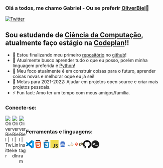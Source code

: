 ### Olá a todos, me chamo Gabriel - Ou se preferir [OliverBiel][github]👋 

[![Twitter](https://img.shields.io/twitter/follow/bielzz_oliveira?color=1DA1F2&logo=twitter&style=for-the-badge)](https://twitter.com/bielzz_oliveira)

## Sou estudande de [Ciência da Computação](https://www.uniceub.br/), atualmente faço estágio na [Codeplan](https://www.codeplan.df.gov.br/)!!

- 🎉 Estou finalizando meu primeiro [repositório](https://github.com/OliverBiel/codeplan) no [github][github]!
- 🌱 Atualmente busco aprender tudo o que eu posso, porém minha linguagem preferida é [Python](https://www.python.org/)! 
- 🔭 Meu foco atualmente é em construir coisas para o futuro, aprender coisas novas e melhorar oque eu já sei!
- 🥅 Metas para 2021-2022: Ajudar em projetos open source e criar mais projetos pessoais.
- ⚡ Fun fact: Amo ter um tempo com meus amigos/família.

### Conecte-se:

[<img align="left" alt="OliverBiel | Twitter" width="22px" src="https://cdn.jsdelivr.net/npm/simple-icons@v3/icons/twitter.svg" />][twitter]
[<img align="left" alt="OliverBiel | LinkedIn" width="22px" src="https://cdn.jsdelivr.net/npm/simple-icons@v3/icons/linkedin.svg" />][linkedin]
[<img align="left" alt="OliverBiel | Instagram" width="22px" src="https://cdn.jsdelivr.net/npm/simple-icons@v3/icons/instagram.svg" />][instagram]

<br />

### Ferramentas e linguagens:

<img align="left" alt="Visual Studio Code" width="26px" src="https://raw.githubusercontent.com/github/explore/80688e429a7d4ef2fca1e82350fe8e3517d3494d/topics/visual-studio-code/visual-studio-code.png" />
<img align="left" alt="HTML5" width="26px" src="https://raw.githubusercontent.com/github/explore/80688e429a7d4ef2fca1e82350fe8e3517d3494d/topics/html/html.png" />
<img align="left" alt="CSS3" width="26px" src="https://raw.githubusercontent.com/github/explore/80688e429a7d4ef2fca1e82350fe8e3517d3494d/topics/css/css.png" />
<img align="left" alt="JavaScript" width="26px" src="https://raw.githubusercontent.com/github/explore/80688e429a7d4ef2fca1e82350fe8e3517d3494d/topics/javascript/javascript.png" />
<img align="left" alt="SQL" width="26px" src="https://raw.githubusercontent.com/github/explore/80688e429a7d4ef2fca1e82350fe8e3517d3494d/topics/sql/sql.png" />
<img align="left" alt="MySQL" width="26px" src="https://raw.githubusercontent.com/github/explore/80688e429a7d4ef2fca1e82350fe8e3517d3494d/topics/mysql/mysql.png" />
<img align="left" alt="Git" width="26px" src="https://raw.githubusercontent.com/github/explore/80688e429a7d4ef2fca1e82350fe8e3517d3494d/topics/git/git.png" />
<img align="left" alt="GitHub" width="26px" src="https://raw.githubusercontent.com/github/explore/78df643247d429f6cc873026c0622819ad797942/topics/github/github.png" />
<img align="left" alt="Terminal" width="26px" src="https://raw.githubusercontent.com/github/explore/80688e429a7d4ef2fca1e82350fe8e3517d3494d/topics/terminal/terminal.png" />

<br />
<br />


[twitter]: https://twitter.com/bielzz_oliveira
[instagram]: https://www.instagram.com/bielzz_oliver/
[linkedin]: https://www.linkedin.com/in/gabriel-oliveira-4bb406190/
[github]: https://github.com/OliverBiel